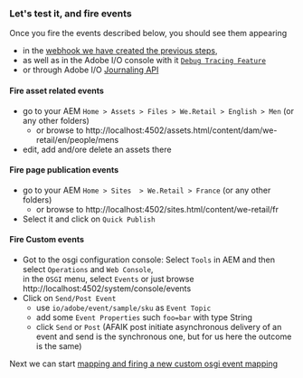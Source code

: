 

### Let's test it, and fire events

Once you fire the events described below, you should see them appearing 
* in the [webhook we have created the previous steps](2.aem-event-webhooks.md),
* as well as in the Adobe I/O console with it [`Debug Tracing Feature`](https://www.adobe.io/apis/cloudplatform/events/documentation.html#!adobeio/adobeio-documentation/master/events/help/tracing.md) 
* or through Adobe I/O [Journaling API](https://www.adobe.io/apis/cloudplatform/events/documentation.html#!adobeio/adobeio-documentation/master/events/intro/journaling_api.md)

#### Fire asset related events

* go to your AEM `Home > Assets > Files > We.Retail > English > Men` (or any other folders)
  * or browse to http://localhost:4502/assets.html/content/dam/we-retail/en/people/mens
* edit, add and/ore delete an assets there


#### Fire page publication events

* go to your AEM `Home > Sites  > We.Retail > France` (or any other folders)
  * or browse to http://localhost:4502/sites.html/content/we-retail/fr
* Select it and click on `Quick Publish`  

#### Fire Custom events

* Got to the osgi configuration console: Select `Tools` in AEM and then select `Operations` and `Web Console`,  
in the `OSGI` menu, select `Events` or just browse http://localhost:4502/system/console/events
* Click on `Send/Post Event`
  * use `io/adobe/event/sample/sku` as `Event Topic`
  * add some `Event Properties` such `foo=bar` with type String
  * click `Send` or `Post` (AFAIK post initiate asynchronous delivery of an event and send is the synchronous one, but for us here the outcome is the same)
  
Next we can start [mapping and firing a new custom osgi event mapping](6.aem-event-custom.md) 